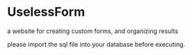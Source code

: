 # UselessForm
a website for creating custom forms, and organizing results

please import the sql file into your database before executing.

